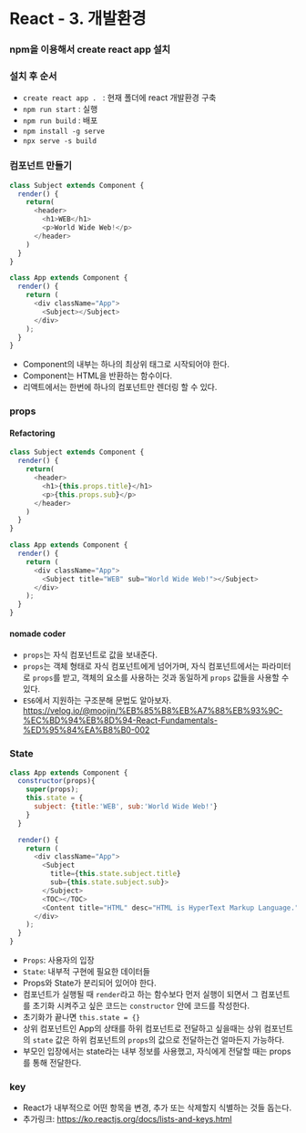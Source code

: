 # React - 3. 개발환경

### npm을 이용해서 create react app 설치

### 설치 후 순서
- ```create react app . ``` : 현재 폴더에 react 개발환경 구축
- ```npm run start``` : 실행
- ```npm run build``` : 배포
- ```npm install -g serve```
- ```npx serve -s build```

### 컴포넌트 만들기
``` js
class Subject extends Component {
  render() {
    return(
      <header>
        <h1>WEB</h1>
        <p>World Wide Web!</p>
      </header>
    )
  }
}

class App extends Component {
  render() {
    return (
      <div className="App">
        <Subject></Subject>
      </div>
    );
  }
}
```
- Component의 내부는 하나의 최상위 태그로 시작되어야 한다.
- Component는 HTML을 반환하는 함수이다.
- 리액트에서는 한번에 하나의 컴포넌트만 렌더링 할 수 있다.



### props
#### Refactoring
``` js 
class Subject extends Component {
  render() {
    return(
      <header>
        <h1>{this.props.title}</h1>
        <p>{this.props.sub}</p>
      </header>
    )
  }
}

class App extends Component {
  render() {
    return (
      <div className="App">
        <Subject title="WEB" sub="World Wide Web!"></Subject>
      </div>
    );
  }
}
```
#### nomade coder
- ```props```는 자식 컴포넌트로 값을 보내준다.
- ```props```는 객체 형태로 자식 컴포넌트에게 넘어가며, 자식 컴포넌트에서는 파라미터로 ```props```를 받고, 객체의 요소를 사용하는 것과 동일하게 ```props``` 값들을 사용할 수 있다.
- ```ES6```에서 지원하는 구조분해 문법도 알아보자.
https://velog.io/@moojin/%EB%85%B8%EB%A7%88%EB%93%9C-%EC%BD%94%EB%8D%94-React-Fundamentals-%ED%95%84%EA%B8%B0-002


### State
``` js
class App extends Component {
  constructor(props){
    super(props);
    this.state = {
      subject: {title:'WEB', sub:'World Wide Web!'}
    }
  }

  render() {
    return (
      <div className="App">
        <Subject
          title={this.state.subject.title}
          sub={this.state.subject.sub}>
        </Subject>
        <TOC></TOC>
        <Content title="HTML" desc="HTML is HyperText Markup Language."></Content>
      </div>
    );
  }
}
```
- ```Props```: 사용자의 입장
- ```State```: 내부적 구현에 필요한 데이터들
- Props와 State가 분리되어 있어야 한다.
- 컴포넌트가 실행될 때 ```render```라고 하는 함수보다 먼저 실행이 되면서 그 컴포넌트를 초기화 시켜주고 싶은 코드는 ```constructor``` 안에 코드를 작성한다.
- 초기화가 끝나면 ```this.state = {}```
- 상위 컴포넌트인 App의 상태를 하위 컴포넌트로 전달하고 싶을때는 상위 컴포넌트의 ```state``` 값은 하위 컴포넌트의 ```props```의 값으로 전달하는건 얼마든지 가능하다.
- 부모인 입장에서는 state라는 내부 정보를 사용했고, 자식에게 전달할 때는 props를 통해 전달한다. 


### key
- React가 내부적으로 어떤 항목을 변경, 추가 또는 삭제할지 식별하는 것들 돕는다. 
- 추가링크: https://ko.reactjs.org/docs/lists-and-keys.html